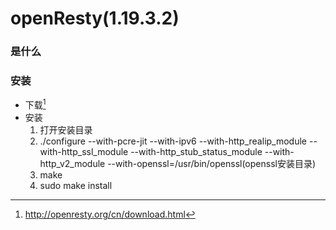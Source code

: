 # openResty(1.19.3.2)

### 是什么

### 安装
  * 下载[^1]
  * 安装
      1. 打开安装目录
      2. ./configure  --with-pcre-jit  --with-ipv6 --with-http_realip_module  --with-http_ssl_module  --with-http_stub_status_module  --with-http_v2_module  --with-openssl=/usr/bin/openssl(openssl安装目录)
      3. make
      4. sudo make install

[^1]:http://openresty.org/cn/download.html